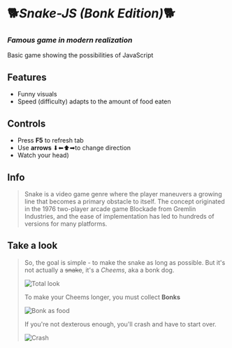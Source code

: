 # 🐕_Snake-JS_ *(Bonk Edition)*🐕
### _Famous game in modern realization_
Basic game showing the possibilities of JavaScript

## Features
- Funny visuals
- Speed (difficulty) adapts to the amount of food eaten

## Controls

- Press **F5** to refresh tab 
- Use **arrows** ⬇⬅⬆➡to change direction 
- Watch your head)

## Info

> Snake is a video game genre where the player maneuvers a growing line that becomes a primary obstacle to itself.
> The concept originated in the 1976 two-player arcade game Blockade from Gremlin Industries,
> and the ease of implementation has led to hundreds of versions for many platforms.

## Take a look
> So, the goal is simple - to make the snake as long as possible. But it's not actually a ~~snake~~, it's a *Cheems*, aka a bonk dog.
>
>![Total look](https://user-images.githubusercontent.com/91286468/164553436-6fffef32-e528-445e-87eb-1fdd2e88becf.png)
>
> To make your Cheems longer, you must collect **Bonks** 
>
>![Bonk as food](https://user-images.githubusercontent.com/91286468/164554454-f5bd3888-18a1-46ff-b279-553872c67a20.png)
>
> If you're not dexterous enough, you'll crash and have to start over.
>
>![Сrash](https://user-images.githubusercontent.com/91286468/164554641-826c2d52-51c9-46a0-860d-0ffeecc94824.png)
